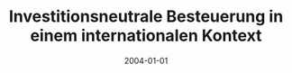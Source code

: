 ---
title: "Investitionsneutrale Besteuerung in einem internationalen Kontext"
collection: publications
permalink: /publication/2004-ZfB
date: 2004-01-01
venue: 'Zeitschrift für Betriebswirtschaft'
citation: "Martin Ruf &quot;Investitionsneutrale Besteuerung in einem internationalen Kontext.&quot; <i>Zeitschrift für Betriebswirtschaft 74</i>. 995-1007"
---